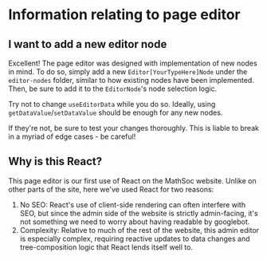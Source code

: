 # Information relating to page editor

## I want to add a new editor node

Excellent! The page editor was designed with implementation of new nodes in mind. To do so, simply add a new `Editor[YourTypeHere]Node` under the `editor-nodes` folder, similar to how existing nodes have been implemented. Then, be sure to add it to the `EditorNode`'s node selection logic.

Try not to change `useEditorData` while you do so. Ideally, using `getDataValue`/`setDataValue` should be enough for any new nodes.

If they're not, be sure to test your changes thoroughly. This is liable to break in a myriad of edge cases - be careful!

## Why is this React?

This page editor is our first use of React on the MathSoc website. Unlike on other parts of the site,
here we've used React for two reasons:

1. No SEO: React's use of client-side rendering can often interfere with SEO, but since the admin side of the website is strictly admin-facing, it's not something we need to worry about having readable by googlebot.
2. Complexity: Relative to much of the rest of the website, this admin editor is especially complex, requiring reactive updates to data changes and tree-composition logic that React lends itself well to.
